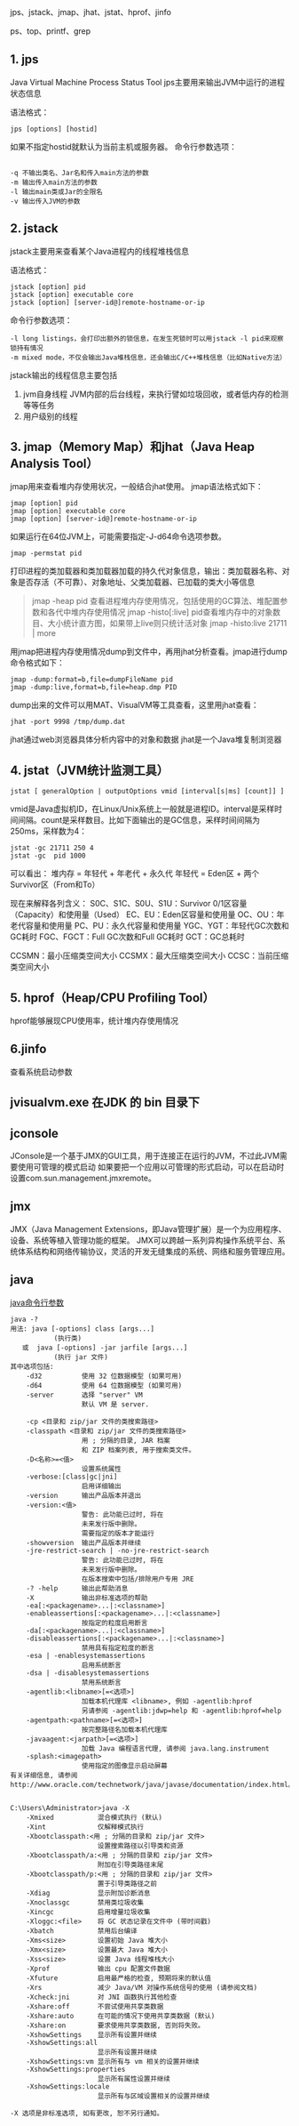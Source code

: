 
jps、jstack、jmap、jhat、jstat、hprof、jinfo

ps、top、printf、grep

## 1. jps 
Java Virtual Machine Process Status Tool
jps主要用来输出JVM中运行的进程状态信息

语法格式：

	jps [options] [hostid]


如果不指定hostid就默认为当前主机或服务器。
命令行参数选项：
    
```

-q 不输出类名、Jar名和传入main方法的参数
-m 输出传入main方法的参数
-l 输出main类或Jar的全限名
-v 输出传入JVM的参数

```


##	2. jstack
jstack主要用来查看某个Java进程内的线程堆栈信息

语法格式：

	jstack [option] pid
	jstack [option] executable core
	jstack [option] [server-id@]remote-hostname-or-ip

命令行参数选项：

	-l long listings，会打印出额外的锁信息，在发生死锁时可以用jstack -l pid来观察锁持有情况
	-m mixed mode，不仅会输出Java堆栈信息，还会输出C/C++堆栈信息（比如Native方法）

jstack输出的线程信息主要包括	

1.	jvm自身线程
	JVM内部的后台线程，来执行譬如垃圾回收，或者低内存的检测等等任务
2.	用户级别的线程


## 3. jmap（Memory Map）和jhat（Java Heap Analysis Tool）

jmap用来查看堆内存使用状况，一般结合jhat使用。
jmap语法格式如下：

	jmap [option] pid
	jmap [option] executable core
	jmap [option] [server-id@]remote-hostname-or-ip
	
如果运行在64位JVM上，可能需要指定-J-d64命令选项参数。

	jmap -permstat pid
	
打印进程的类加载器和类加载器加载的持久代对象信息，输出：类加载器名称、对象是否存活（不可靠）、对象地址、父类加载器、已加载的类大小等信息	

>	jmap -heap pid 查看进程堆内存使用情况，包括使用的GC算法、堆配置参数和各代中堆内存使用情况
>	jmap -histo[:live] pid查看堆内存中的对象数目、大小统计直方图，如果带上live则只统计活对象
>	jmap -histo:live 21711 | more


用jmap把进程内存使用情况dump到文件中，再用jhat分析查看。jmap进行dump命令格式如下：

	jmap -dump:format=b,file=dumpFileName pid
	jmap -dump:live,format=b,file=heap.dmp PID
	
dump出来的文件可以用MAT、VisualVM等工具查看，这里用jhat查看：

	jhat -port 9998 /tmp/dump.dat
	
jhat通过web浏览器具体分析内容中的对象和数据
jhat是一个Java堆复制浏览器
	
## 4. jstat（JVM统计监测工具）

	jstat [ generalOption | outputOptions vmid [interval[s|ms] [count]] ]
	
vmid是Java虚拟机ID，在Linux/Unix系统上一般就是进程ID。interval是采样时间间隔。count是采样数目。比如下面输出的是GC信息，采样时间间隔为250ms，采样数为4：

	jstat -gc 21711 250 4
	jstat -gc  pid 1000
	
可以看出：
堆内存 = 年轻代 + 年老代 + 永久代
年轻代 = Eden区 + 两个Survivor区（From和To）

现在来解释各列含义：
S0C、S1C、S0U、S1U：Survivor 0/1区容量（Capacity）和使用量（Used）
EC、EU：Eden区容量和使用量
OC、OU：年老代容量和使用量
PC、PU：永久代容量和使用量
YGC、YGT：年轻代GC次数和GC耗时
FGC、FGCT：Full GC次数和Full GC耗时
GCT：GC总耗时

CCSMN：最小压缩类空间大小
CCSMX：最大压缩类空间大小
CCSC：当前压缩类空间大小



## 5. hprof（Heap/CPU Profiling Tool）
hprof能够展现CPU使用率，统计堆内存使用情况
	
## 6.jinfo
查看系统启动参数


## jvisualvm.exe 在JDK 的 bin 目录下

## jconsole
JConsole是一个基于JMX的GUI工具，用于连接正在运行的JVM，不过此JVM需要使用可管理的模式启动
如果要把一个应用以可管理的形式启动，可以在启动时设置com.sun.management.jmxremote。

## jmx
JMX（Java Management Extensions，即Java管理扩展）是一个为应用程序、设备、系统等植入管理功能的框架。
JMX可以跨越一系列异构操作系统平台、系统体系结构和网络传输协议，灵活的开发无缝集成的系统、网络和服务管理应用。



## java

[java命令行参数](https://www.cnblogs.com/princessd8251/articles/4025140.html) 

```shell
java -?
用法: java [-options] class [args...]
           (执行类)
   或  java [-options] -jar jarfile [args...]
           (执行 jar 文件)
其中选项包括:
    -d32          使用 32 位数据模型 (如果可用)
    -d64          使用 64 位数据模型 (如果可用)
    -server       选择 "server" VM
                  默认 VM 是 server.

    -cp <目录和 zip/jar 文件的类搜索路径>
    -classpath <目录和 zip/jar 文件的类搜索路径>
                  用 ; 分隔的目录, JAR 档案
                  和 ZIP 档案列表, 用于搜索类文件。
    -D<名称>=<值>
                  设置系统属性
    -verbose:[class|gc|jni]
                  启用详细输出
    -version      输出产品版本并退出
    -version:<值>
                  警告: 此功能已过时, 将在
                  未来发行版中删除。
                  需要指定的版本才能运行
    -showversion  输出产品版本并继续
    -jre-restrict-search | -no-jre-restrict-search
                  警告: 此功能已过时, 将在
                  未来发行版中删除。
                  在版本搜索中包括/排除用户专用 JRE
    -? -help      输出此帮助消息
    -X            输出非标准选项的帮助
    -ea[:<packagename>...|:<classname>]
    -enableassertions[:<packagename>...|:<classname>]
                  按指定的粒度启用断言
    -da[:<packagename>...|:<classname>]
    -disableassertions[:<packagename>...|:<classname>]
                  禁用具有指定粒度的断言
    -esa | -enablesystemassertions
                  启用系统断言
    -dsa | -disablesystemassertions
                  禁用系统断言
    -agentlib:<libname>[=<选项>]
                  加载本机代理库 <libname>, 例如 -agentlib:hprof
                  另请参阅 -agentlib:jdwp=help 和 -agentlib:hprof=help
    -agentpath:<pathname>[=<选项>]
                  按完整路径名加载本机代理库
    -javaagent:<jarpath>[=<选项>]
                  加载 Java 编程语言代理, 请参阅 java.lang.instrument
    -splash:<imagepath>
                  使用指定的图像显示启动屏幕
有关详细信息, 请参阅 http://www.oracle.com/technetwork/java/javase/documentation/index.html。


C:\Users\Administrator>java -X
    -Xmixed           混合模式执行 (默认)
    -Xint             仅解释模式执行
    -Xbootclasspath:<用 ; 分隔的目录和 zip/jar 文件>
                      设置搜索路径以引导类和资源
    -Xbootclasspath/a:<用 ; 分隔的目录和 zip/jar 文件>
                      附加在引导类路径末尾
    -Xbootclasspath/p:<用 ; 分隔的目录和 zip/jar 文件>
                      置于引导类路径之前
    -Xdiag            显示附加诊断消息
    -Xnoclassgc       禁用类垃圾收集
    -Xincgc           启用增量垃圾收集
    -Xloggc:<file>    将 GC 状态记录在文件中 (带时间戳)
    -Xbatch           禁用后台编译
    -Xms<size>        设置初始 Java 堆大小
    -Xmx<size>        设置最大 Java 堆大小
    -Xss<size>        设置 Java 线程堆栈大小
    -Xprof            输出 cpu 配置文件数据
    -Xfuture          启用最严格的检查, 预期将来的默认值
    -Xrs              减少 Java/VM 对操作系统信号的使用 (请参阅文档)
    -Xcheck:jni       对 JNI 函数执行其他检查
    -Xshare:off       不尝试使用共享类数据
    -Xshare:auto      在可能的情况下使用共享类数据 (默认)
    -Xshare:on        要求使用共享类数据, 否则将失败。
    -XshowSettings    显示所有设置并继续
    -XshowSettings:all
                      显示所有设置并继续
    -XshowSettings:vm 显示所有与 vm 相关的设置并继续
    -XshowSettings:properties
                      显示所有属性设置并继续
    -XshowSettings:locale
                      显示所有与区域设置相关的设置并继续

-X 选项是非标准选项, 如有更改, 恕不另行通知。
```